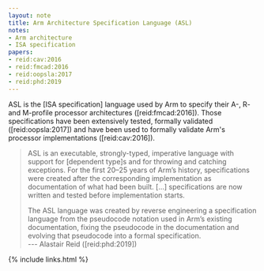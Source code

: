 ```yaml
---
layout: note
title: Arm Architecture Specification Language (ASL)
notes:
- Arm architecture
- ISA specification
papers:
- reid:cav:2016
- reid:fmcad:2016
- reid:oopsla:2017
- reid:phd:2019
---
```


ASL is the [ISA specification] language used by Arm to
specify their A-, R- and M-profile processor architectures ([reid:fmcad:2016]).
Those specifications have been extensively tested,
formally validated ([reid:oopsla:2017])
and have been used to formally validate Arm's
processor implementations ([reid:cav:2016]).

> ASL is an executable, strongly-typed, imperative language with support for
> [dependent type]s and for throwing and catching exceptions.  For the first
> 20–25 years of Arm’s history, specifications were created after the
> corresponding implementation as documentation of what had been built.  [...]
> specifications are now written and tested before implementation starts.
>
> The ASL language was created by reverse engineering a specification language
> from the pseudocode notation used in Arm’s existing documentation, fixing the
> pseudocode in the documentation and evolving that pseudocode into a formal
> specification.
> <br>--- Alastair Reid ([reid:phd:2019])

{% include links.html %}
